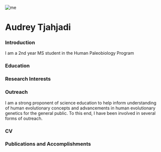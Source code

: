 ![me](audrey%20%photo.jpg)

# Audrey Tjahjadi

### Introduction

I am a 2nd year MS student in the Human Paleobiology Program

### Education

### Research Interests

### Outreach

I am a strong proponent of science education to help inform understanding of human evolutionary concepts and advancements in human evolutionary genetics for the general public. To this end, I have been involved in several forms of outreach. 

### CV

### Publications and Accomplishments
